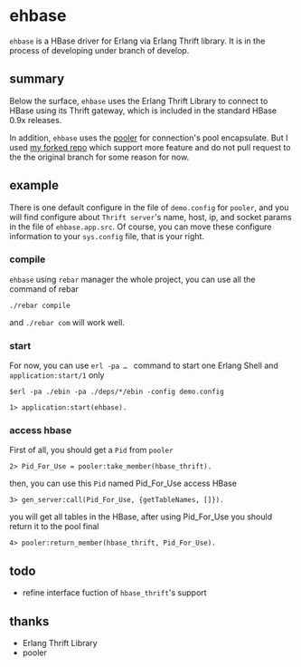 # ehbase 

`ehbase` is a HBase driver for Erlang via Erlang Thrift library. It is in the process of developing under branch of develop.
## summary
Below the surface, `ehbase` uses the Erlang Thrift Library to connect to HBase using its Thrift gateway, which is included in the standard HBase 0.9x releases.

In addition, `ehbase` uses the [pooler](https://github.com/seth/pooler) for connection's pool encapsulate. But I used [my forked repo](https://github.com/redink/pooler) which support more feature and do not pull request to the the original branch for some reason for now.
## example
There is one default configure in the file of `demo.config` for `pooler`, and you will find configure about `Thrift server`'s name, host, ip, and socket params in the file of `ehbase.app.src`. Of course, you can move these configure information to your `sys.config` file, that is your right. 

### compile
`ehbase` using `rebar` manager the whole project, you can use all the command of rebar
	
	./rebar compile
and `./rebar com` will work well.
### start 
For now, you can use `erl -pa … ` command to start one Erlang Shell and `application:start/1` only

	$erl -pa ./ebin -pa ./deps/*/ebin -config demo.config
	
	1> application:start(ehbase).
	
### access hbase
First of all, you should get a `Pid` from `pooler`
	
	2> Pid_For_Use = pooler:take_member(hbase_thrift).
	
then, you can use this `Pid` named  Pid_For_Use access HBase
	
	3> gen_server:call(Pid_For_Use, {getTableNames, []}).
	
you will get all tables in the HBase, after using Pid_For_Use you should return it to the pool final
	
	4> pooler:return_member(hbase_thrift, Pid_For_Use).
	
## todo 
* refine interface fuction of `hbase_thrift`'s support

## thanks
* Erlang Thrift Library
* pooler